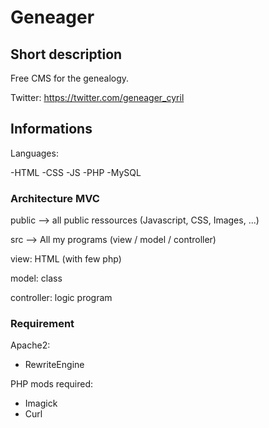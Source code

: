 # Geneager
## Short description
Free CMS for the genealogy.

Twitter: https://twitter.com/geneager_cyril

## Informations
Languages:

-HTML
-CSS
-JS
-PHP
-MySQL

### Architecture MVC
public --> all public ressources (Javascript, CSS, Images, ...)

src --> All my programs (view / model / controller)

view: HTML (with few php)

model: class

controller: logic program

### Requirement
Apache2:
- RewriteEngine

PHP mods required: 
- Imagick
- Curl

